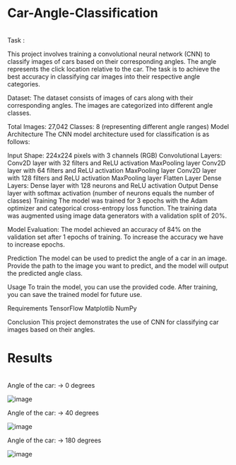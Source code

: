 # Car-Angle-Classification
</br>
Task : 

This project involves training a convolutional neural network (CNN) to classify images of cars based on their corresponding angles. The angle represents the click location relative to the car. The task is to achieve the best accuracy in classifying car images into their respective angle categories.

Dataset:
The dataset consists of images of cars along with their corresponding angles. The images are categorized into different angle classes.

Total Images: 27,042
Classes: 8 (representing different angle ranges)
Model Architecture
The CNN model architecture used for classification is as follows:

Input Shape: 224x224 pixels with 3 channels (RGB)
Convolutional Layers:
Conv2D layer with 32 filters and ReLU activation
MaxPooling layer
Conv2D layer with 64 filters and ReLU activation
MaxPooling layer
Conv2D layer with 128 filters and ReLU activation
MaxPooling layer
Flatten Layer
Dense Layers:
Dense layer with 128 neurons and ReLU activation
Output Dense layer with softmax activation (number of neurons equals the number of classes)
Training
The model was trained for 3 epochs with the Adam optimizer and categorical cross-entropy loss function. The training data was augmented using image data generators with a validation split of 20%.

Model Evaluation:
The model achieved an accuracy of 84% on the validation set after 1 epochs of training. To increase the accuracy we have to increase epochs.

Prediction
The model can be used to predict the angle of a car in an image. Provide the path to the image you want to predict, and the model will output the predicted angle class.

Usage
To train the model, you can use the provided code. After training, you can save the trained model for future use.

Requirements
TensorFlow
Matplotlib
NumPy

Conclusion
This project demonstrates the use of CNN for classifying car images based on their angles.

# Results
</br>
Angle of the car:
-> 0 degrees

![image](https://github.com/TusharPaul01/Car-Angle-Classification/assets/97314846/992f47ea-b8f8-4754-84de-dfb42d2c086a)


Angle of the car:
-> 40 degrees

![image](https://github.com/TusharPaul01/Car-Angle-Classification/assets/97314846/390988c8-a951-41ab-a91d-3e23a2b9d657)


Angle of the car:
-> 180 degrees

![image](https://github.com/TusharPaul01/Car-Angle-Classification/assets/97314846/3faacdb0-8766-4d69-899c-19aea1bde478)

